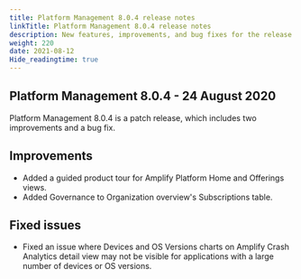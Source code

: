 ```yaml
---
title: Platform Management 8.0.4 release notes
linkTitle: Platform Management 8.0.4 release notes
description: New features, improvements, and bug fixes for the release.
weight: 220
date: 2021-08-12
Hide_readingtime: true
---
```


## Platform Management 8.0.4 - 24 August 2020

Platform Management 8.0.4 is a patch release, which includes two improvements and a bug fix.

## Improvements

* Added a guided product tour for Amplify Platform Home and Offerings views.
* Added Governance to Organization overview's Subscriptions table.

## Fixed issues

* Fixed an issue where Devices and OS Versions charts on Amplify Crash Analytics detail view may not be visible for applications with a large number of devices or OS versions.
